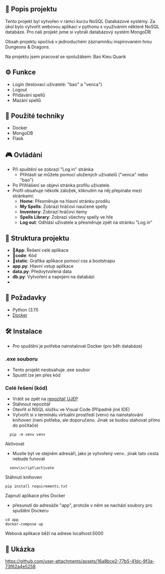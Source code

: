 

## 📜 Popis projektu

Tento projekt byl vytvořen v rámci kurzu NoSQL Databázové systémy. Za úkol bylo vytvořit webovou aplikaci v pythonu s využíváním některé NoSQL databáze.
Pro náš projekt jsme si vybrali databázový systém MongoDB

Obsah projektu spočívá v jednoduchém záznamníku inspirovaném hrou Dungeons & Dragons.

Na projektu jsem pracoval se spolužákem: Bao Kieu Quank

## ⚙️ Funkce

- Login (testovací uživatelé: "bao" a "venca")
- Logout
- Přidávání spellů
- Mazání spellů
  

## 🧠 Použité techniky

- Docker
- MongoDB
- Flask

## 🎮 Ovládání
- Při spuštění se zobrazí "Log in" stránka
  - Přihlásti se můžete pomocí uložených uživatelů ("venca" nebo "bao")
- Po Přihlášení se objeví stránka profilu uživatele.
- Profil obsahuje několik záložek, kliknutím na něj přepínáte mezi stránkami:
  - **Home**: Přesměruje na hlavní stránku prodilu
  - **My Spells**: Zobrazí hráčovi naučené spelly
  - **Inventory**: Zobrazí hráčovi itemy
  - **Spells Library**: Zobrazí všechny spelly ve hře
  - **Log out**: Odhlásí uživatele a přesměruje zpět na stránku "Log in"

## 📂 Struktura projektu
- **📂App**: Řešení celé aplikace
- **📂code**: Kód
- **📂static**: Grafika aplikace pomocí css a bootstrapu
- **app.py**: Hlavní vstup aplikace
- **data.py**: Předvytvořená data
- **db.py**: Vytvoření a napojení na databázi
- 
## 🔧 Požadavky
- Python (3.11)
- [Docker](https://www.docker.com/products/docker-desktop/)

## 🛠️ Instalace
- Pro spuštění je potřeba nainstalovat Docker (pro běh databáze)
### .exe souboru
- Tento projekt neobsahuje .exe soubor
- Spustit lze jen přes kód

### Celé řešení (kód)
- Vrátit se zpět na [repozitář UJEP](../)
- Stáhnout repozitář
- Otevřít si NSQL složku ve Visual Code (Případně jiné IDE)
- Vytvořit si v terminálu virtuální prostředí (venv) na nainstalování knihoven (neni potřeba, ale doporučeno. Jinak se budou stahovat přímo do počítače)
```
  pip -m venv venv
```
Aktivovat
- Musíte být ve stejném adresáři, jako je vytvořený venv.. jinak tato cesta nebude funovat
```
  venv\script\activate
```
Stáhnutí knihoven
```
pip install requirements.txt
```
Zapnutí aplikace přes Docker
- přesunutí do adresáže "app", protože v něm se nachází soubory pro spuštění Dockeru
```
cd app
docker-compose up
```
Webová aplikace běží na adrese localhost:5000
## 📸 Ukázka

https://github.com/user-attachments/assets/16a8bce2-77b5-41dc-9f3a-73f62a4e5258


